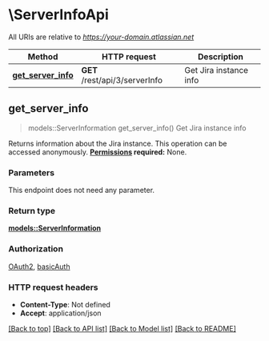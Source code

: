 # \ServerInfoApi

All URIs are relative to *https://your-domain.atlassian.net*

Method | HTTP request | Description
------------- | ------------- | -------------
[**get_server_info**](ServerInfoApi.md#get_server_info) | **GET** /rest/api/3/serverInfo | Get Jira instance info



## get_server_info

> models::ServerInformation get_server_info()
Get Jira instance info

Returns information about the Jira instance.  This operation can be accessed anonymously.  **[Permissions](#permissions) required:** None.

### Parameters

This endpoint does not need any parameter.

### Return type

[**models::ServerInformation**](ServerInformation.md)

### Authorization

[OAuth2](../README.md#OAuth2), [basicAuth](../README.md#basicAuth)

### HTTP request headers

- **Content-Type**: Not defined
- **Accept**: application/json

[[Back to top]](#) [[Back to API list]](../README.md#documentation-for-api-endpoints) [[Back to Model list]](../README.md#documentation-for-models) [[Back to README]](../README.md)

